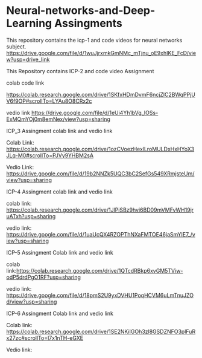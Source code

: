 # Neural-networks-and-Deep-Learning Assingments
This repository contains the icp-1 and code videos for neural networks subject.
https://drive.google.com/file/d/1wuJjrxmkGmNMc_mTjnu_oE9xhIKE_FcD/view?usp=drive_link

This Repository contains ICP-2 and code video Assignment

colab code link

https://colab.research.google.com/drive/1SKfxHDmDvmF6ncjZlC2BWqPPjUV6f9OP#scrollTo=LYAu8O8CRx2c

vedio link
https://drive.google.com/file/d/1eUi4Yh1bVg_IOSs-ExMQmYOj0m8emNex/view?usp=sharing

ICP_3 Assingment colab link and vedio link

Colab Link: https://colab.research.google.com/drive/1ozCVoezHexlLroMULDxHxHYoX3JLq-M0#scrollTo=PJVy9YHBM2sA

Vedio Link: 
https://drive.google.com/file/d/19b2NNZk5UQC3bC2SefGs549XRmjsteUm/view?usp=sharing


ICP-4 Assingment colab link and vedio link

colab link:
https://colab.research.google.com/drive/1JlPiSBz9hvi6BD09mVMFvWH19jruATxh?usp=sharing


vedio link:
https://drive.google.com/file/d/1uaUcQX4RZOPThNXaFMTOE46jaSmYIE7_/view?usp=sharing


ICP-5 Assingment Colab link and vedio link

colab link:https://colab.research.google.com/drive/1QTcdRBkp6xvGM5TViw-odP5drdPgO1RF?usp=sharing

vedio link: https://drive.google.com/file/d/18pmS2U9yxDVHU1PoqHCVM6uLmTnuJZOd/view?usp=sharing

ICP-6 Assingment Colab link and vedio link

Colab link: https://colab.research.google.com/drive/1SE2NKiIGOh3zl8GSDZNFO3plFuRx27zc#scrollTo=l7x1nTH-eGXE

Vedio link: 

